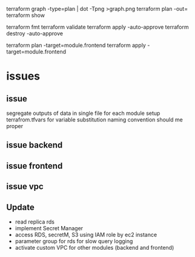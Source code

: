 terraform graph -type=plan | dot -Tpng >graph.png
terraform plan -out=<file-name>
terraform show <file-name>


terraform fmt
terraform validate
terraform apply -auto-approve
terraform destroy -auto-approve



terraform plan -target=module.frontend
terraform apply -target=module.frontend


# issues 
## issue 
segregate outputs of data in single file for each module 
setup terrafrom.tfvars for variable substitution
naming convention should me proper 


## issue backend

## issue frontend

## issue vpc





## Update 
- read replica rds 
- implement Secret Manager 
- access RDS, secretM, S3 using IAM role by ec2 instance 
- parameter group for rds for slow query logging
- activate custom VPC for other modules (backend and frontend)